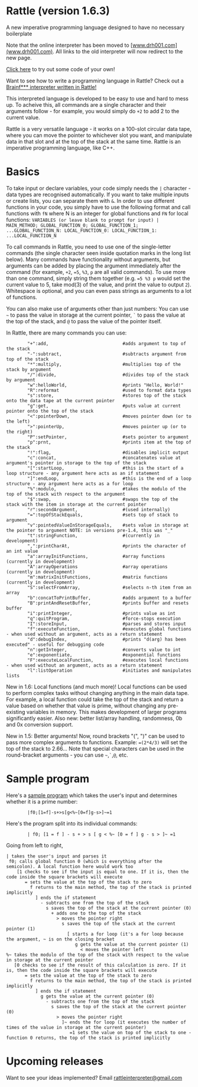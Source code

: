 # Rattle (version 1.6.3)
A new imperative programming language designed to have no necessary boilerplate

Note that the online interpreter has been moved to [www.drh001.com](www.drh001.com). All links to the old interpreter will now redirect to the new page.

[Click here](https://rattleinterpreter.pythonanywhere.com/) to try out some code of your own!

Want to see how to write a programming language in Rattle? Check out a [Brainf*** interpreter written in Rattle!](https://rattleinterpreter.pythonanywhere.com/?flags=&code=%5C%26%5B0%5D*555%26222%26%5C%7C!I%0A%0A%0A%0A%5B%0A%20%20g0%20P4%20I~n%0A%0A%20%20%5B62%20g2%20%2B%20s2%5D%0A%20%20%5B60%20g2%20-%20s2%5D%0A%20%20%5B43%20g1%20P2%20I~%20%2B%20r%60%20g1%20l%28~%2C%5C%29%5D%0A%20%20%5B45%20g1%20P2%20I~%20-%20r%60%20g1%20l%28~%2C%5C%29%5D%0A%20%20%5B46%20g1%20P2%20I~%20%2C%5D%0A%20%20%5B91%20g1%20P2%20I~%20%5B0%20f0%5D%5D%0A%20%20%5B93%20g1%20P2%20I~%20%5B%5E0%20f1%5D%5D%0A%20%20%5B44%20g3%20P5%20I~%20n%20r%60%20g1%20P2%20l%28~%2C%5C%29%20g5%20%2B%20s5%5D%0A%0A%20%20g4%20%2B%20s4%0A%20%20g0%20I%5E%20P4%20%5B~q%5D%0A%20%20P4g%0A%5D0%0A%0A%0A%3Bg6%20%3D%2B%20s6%20%5Bg4%20%2B%20s4%20g0%20P4%20I~%20n%20s8%20%5B91%20g6%20%2B%20s6%5D%20g8%20%5B93%20g6%20-%20s6%20%5B0%20f%5D%5D%5D0%0A%3Bg7%20%3D%2B%20s7%20%5Bg4%20-%20s4%20g0%20P4%20I~%20n%20s8%20%5B93%20g7%20%2B%20s7%5D%20g8%20%5B91%20g7%20-%20s7%20%5B0%20f%5D%5D%5D0%0A%0A%0A%3A%0Adata%20tape%20values%3A%0A0%20-%20code%0A1%20-%20code%20data%20tape%0A2%20-%20code%20pointer%0A3%20-%20input%0A4%20-%20code%20command%20index%0A5%20-%20input%20character%20index%0A6%20-%20open%20loop%20counter%0A7%20-%20close%20loop%20counter%0A8%20-%20temp&inputs=%2C-------------------------%5B%3E%2B%2B%2B%2B%5B%3E%2B%2B%3E%2B%2B%2B%3E%2B%2B%2B%3E%2B%3C%3C%3C%3C-%5D%3E%2B%3E%2B%3E-%3E%3E%2B%5B%3C%5D%3C-%5D%3E%3E.%3E---.%2B%2B%2B%2B%2B%2B%2B..%2B%2B%2B.%3E%3E.%3C-.%3C.%2B%2B%2B.------.--------.%3E%3E%2B.%3E%2B%2B.%0A!)


This interpreted language is developed to be easy to use and hard to mess up. To acheive this, all commands are a single character and their arguments follow - for example, you would simply do `+2` to add 2 to the current value.

Rattle is a very versatile language - it works on a 100-slot circular data tape, where you can move the pointer to whichever slot you want, and manipulate data in that slot and at the top of the stack at the same time. Rattle is an imperative programming language, like C++.

Basics
=

To take input or declare variables, your code simply needs the `|` character - data types are recognised automatically. If you want to take multiple inputs or create lists, you can separate them with `&`. In order to use different functions in your code, you simply have to use the following format and call functions with `fN` where N is an integer for global functions and `FN` for local functions:
            `VARIABLES (or leave blank to prompt for input) | MAIN_METHOD; GLOBAL_FUNCTION_0; GLOBAL_FUNCTION_1; ...GLOBAL_FUNCTION_N: LOCAL_FUNCTION_0: LOCAL_FUNCTION_1: ...LOCAL_FUNCTION_N`

To call commands in Rattle, you need to use one of the single-letter commands (the single character seen inside quotation marks in the long list below). Many commands have functionality without arguments, but arguments can be added by placing the argument immediately after the command (for example, `+2`, `=5`, `%3`, `p` are all valid commands). To use more than one command, simply string them together (e.g. `=5 %3 p` would set the current value to 5, take mod(3) of the value, and print the value to output `2`). Whitespace is optional, and you can even pass strings as arguments to a lot of functions.

You can also make use of arguments other than just numbers: You can use `~` to pass the value in storage at the current pointer, ``` ` ``` to pass the value at the top of the stack, and `@` to pass the value of the pointer itself.

In Rattle, there are many commands you can use:

            "+":add,                            #adds argument to top of the stack
            "-":subtract,                       #subtracts argument from top of the stack
            "*":multiply,                       #multiplies top of the stack by argument
            "/":divide,                         #divides top of the stack by argument
            "w":helloWorld,                     #prints "Hello, World!"
            "R":reformat                        #used to format data types
            "s":store,                          #stores top of the stack onto the data tape at the current pointer
            "g":get,                            #puts value at current pointer onto the top of the stack
            "<":pointerDown,                    #moves pointer down (or to the left)
            ">":pointerUp,                      #moves pointer up (or to the right)
            "P":setPointer,                     #sets pointer to argument
            "p":prnt,                           #prints item at the top of the stack
            "!":flag,                           #disables implicit output
            "c":concat,                         #concatenates value at argument's pointer in storage to the top of the stack
            "[":startLoop,                      #this is the start of a loop structure - any argument here acts as an if statement
            "]":endLoop,                        #this is the end of a loop structure - any argument here acts as a for loop
            "%":modulo,                         #takes the modulo of the top of the stack with respect to the argument
            "$":swap,                           #swaps the top of the stack with the item in storage at the current pointer
            "r":secondArgument,                 #(used internally)
            "=":topOfStackEquals,               #sets top of stack to argument
            "v":pointedValueInStorageEquals,    #sets value in storage at the pointer to argument NOTE: in versions pre-1.4, this was "_"
            "t":stringFunction,                 #(currently in development)
            ",":printCharAt,                    #prints the character of an int value
            "a":arrayInitFunctions,             #array functions (currently in development)
            "A":arrayOperations                 #array operations (currently in development)
            "m":matrixInitFunctions,            #matrix functions (currently in development)
            "S":selectFromArray,                #selects n-th item from an array
            "b":concatToPrintBuffer,            #adds argument to a buffer
            "B":printAndResetBuffer,            #prints buffer and resets buffer
            "i":printInteger,                   #prints value as int
            "q":quitProgram,                    #force-stops execution
            "I":storeInput,                     #parses and stores input
            "f":executeFunction,                #executes global functions - when used without an argument, acts as a return statement
            "d":debugIndex,                     #prints "d(arg) has been executed" - useful for debugging code
            "n":getInteger,                     #converts value to int
            "e":exponentiate,                   #exponential functions
            "F":executeLocalFunction,           #executes local functions - when used without an argument, acts as a return statement
            "l":listOperation                   #initiates and manipulates lists


New in 1.6: Local functions (and much more)! Local functions can be used to perform complex tasks without changing anything in the main data tape. For example, a local function could take the top of the stack and return a value based on whether that value is prime, without changing any pre-existing variables in memory. This makes development of larger programs significantly easier. Also new: better list/array handling, randomness, 0b and 0x conversion support.

New in 1.5: Better arguments! Now, round brackets "(", ")" can be used to pass more complex arguments to functions. Example: `=(2*4/3)` will set the top of the stack to 2.66...
                  Note that special characters can be used in the round-bracket arguments - you can use `~`,``` ` ```,`@`, etc.



Sample program
=

Here's a [sample program](https://rattleinterpreter.pythonanywhere.com/?flags=&code=%7Cf0%3B%5B1%3Df%5D-s%2B%3Es%5Bg%3C%25~%5B0%3Df%5Dg-s%3E%5D~%3D1&inputs=13) which takes the user's input and determines whether it is a prime number:

            |f0;[1=f]-s+>s[g<%~[0=f]g-s>]~=1
            
Here's the program split into its individual commands:

            | f0; [1 = f ] - s + > s [ g < %~ [0 = f ] g - s > ]~ =1
            
Going from left to right,


    | takes the user's input and parses it
     f0; calls global function 0 (which is everything after the semicolon). A local function here would work too
        [1 checks to see if the input is equal to one. If it is, then the code inside the square brackets will execute
           = sets the value at the top of the stack to zero
             f returns to the main method, the top of the stack is printed implicitly
               ] ends the if statement
                 - subtracts one from the top of the stack
                   s saves the top of the stack at the current pointer (0)
                     + adds one to the top of the stack
                       > moves the pointer right
                         s saves the top of the stack at the current pointer (1)
                           [ starts a for loop (it's a for loop because the argument, ~ is on the closing bracket
                              g gets the value at the current pointer (1)
                                < moves the pointer left
    %~ takes the modulo of the top of the stack with respect to the value in storage at the current pointer
       [0 checks to see if the result of this calculation is zero. If it is, then the code inside the square brackets will execute
           = sets the value at the top of the stack to zero
             f returns to the main method, the top of the stack is printed implicitly
               ] ends the if statement
                 g gets the value at the current pointer (0)
                   - subtracts one from the top of the stack
                     s saves the top of the stack at the current pointer (0)
                       > moves the pointer right
                         ]~ ends the for loop (it executes the number of times of the value in storage at the current pointer)
                            =1 sets the value on top of the stack to one - function 0 returns, the top of the stack is printed implicitly
                            


Upcoming releases
=



Want to see your ideas implemented? Email [rattleinterpreter@gmail.com](mailto:rattleinterpreter@gmail.com)

